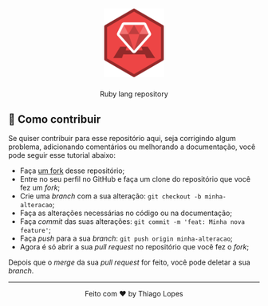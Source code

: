 <h1 align="center">
    <img src="./assets/ruby.png" alt="ruby lang" width="120">
</h1>
<p align="center">Ruby lang repository</p>

## 🤔 Como contribuir

Se quiser contribuir para esse repositório aqui, seja corrigindo algum problema, adicionando comentários ou melhorando a documentação, você pode seguir esse tutorial abaixo:

- Faça [um fork](https://help.github.com/pt/github/getting-started-with-github/fork-a-repo) desse repositório;
- Entre no seu perfil no GitHub e faça um clone do repositório que você fez um *fork*;
- Crie uma *branch* com a sua alteração: `git checkout -b minha-alteracao`;
- Faça as alterações necessárias no código ou na documentação;
- Faça *commit* das suas alterações: `git commit -m 'feat: Minha nova feature'`;
- Faça *push* para a sua *branch*: `git push origin minha-alteracao`;
- Agora é só abrir a sua *pull request* no repositório que você fez o *fork*;

Depois que o *merge* da sua *pull request* for feito, você pode deletar a sua *branch*.
<hr>

<p align="center">Feito com ♥ by Thiago Lopes